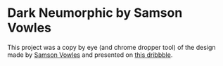 # Dark Neumorphic by Samson Vowles

This project was a copy by eye (and chrome dropper tool) of the design made by [Samson Vowles](https://dribbble.com/vowles) and presented on [this dribbble](https://dribbble.com/shots/10680699-Dark-Neumorphic-Website-Design).
